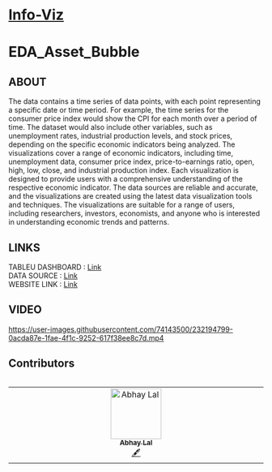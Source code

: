 # [Info-Viz](http://abhaylal.tech/InfoViz-Final/)
# EDA_Asset_Bubble
## ABOUT 
The data contains a time series of data points, with each point representing a specific date or time period. For example, the time series for the consumer price index would show the CPI for each month over a period of time. The dataset would also include other variables, such as unemployment rates, industrial production levels, and stock prices, depending on the specific economic indicators being analyzed.
The visualizations cover a range of economic indicators, including time, unemployment data, consumer price index, price-to-earnings ratio, open, high, low, close, and industrial production index. Each visualization is designed to provide users with a comprehensive understanding of the respective economic indicator.
The data sources are reliable and accurate, and the visualizations are created using the latest data visualization tools and techniques. The visualizations are suitable for a range of users, including researchers, investors, economists, and anyone who is interested in understanding economic trends and patterns.
## LINKS
TABLEU DASHBOARD : [Link](https://public.tableau.com/app/profile/abhay.lal/viz/Asset-Bubble-Viz/Dashboard1?publish=yes)</br>
DATA SOURCE : [Link](https://www.kaggle.com/datasets/abhaylal1/market-crash-s-and-p-500)<br>
WEBSITE LINK : [Link](http://abhaylal.tech/InfoViz-Final/)
## VIDEO
https://user-images.githubusercontent.com/74143500/232194799-0acda87e-1fae-4f1c-9252-617f38ee8c7d.mp4
## Contributors
<table>
<tr align="center">
<table>
  <tbody>
      <td align="center" valign="top" width="14.28%"><a href="https://github.com/abhay-lal"><img src="https://avatars.githubusercontent.com/u/74143500?v=4?s=100" width="100px;" alt="Abhay Lal"/><br /><sub><b>Abhay Lal</b></sub></a><br /><a href="#content-abhay-lal" title="Content">🖋</a></td>
